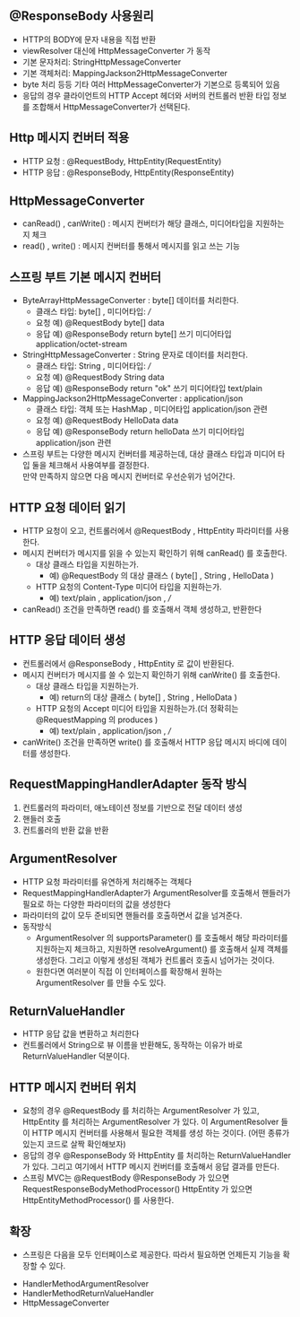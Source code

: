 ## @ResponseBody 사용원리
- HTTP의 BODY에 문자 내용을 직접 반환
- viewResolver 대신에 HttpMessageConverter 가 동작
- 기본 문자처리: StringHttpMessageConverter
- 기본 객체처리: MappingJackson2HttpMessageConverter
- byte 처리 등등 기타 여러 HttpMessageConverter가 기본으로 등록되어 있음
- 응답의 경우 클라이언트의 HTTP Accept 헤더와 서버의 컨트롤러 반환 타입 정보를 조합해서 HttpMessageConverter가 선택된다.

## Http 메시지 컨버터 적용
- HTTP 요청 : @RequestBody, HttpEntity(RequestEntity)
- HTTP 응답 : @ResponseBody, HttpEntity(ResponseEntity)

## HttpMessageConverter
- canRead() , canWrite() : 메시지 컨버터가 해당 클래스, 미디어타입을 지원하는지 체크
- read() , write() : 메시지 컨버터를 통해서 메시지를 읽고 쓰는 기능

## 스프링 부트 기본 메시지 컨버터
- ByteArrayHttpMessageConverter : byte[] 데이터를 처리한다. 
  - 클래스 타입: byte[] , 미디어타입: */*
  - 요청 예) @RequestBody byte[] data
  - 응답 예) @ResponseBody return byte[] 쓰기 미디어타입 application/octet-stream
- StringHttpMessageConverter : String 문자로 데이터를 처리한다.
  - 클래스 타입: String , 미디어타입: */*
  - 요청 예) @RequestBody String data
  - 응답 예) @ResponseBody return "ok" 쓰기 미디어타입 text/plain
- MappingJackson2HttpMessageConverter :  application/json
  - 클래스 타입: 객체 또는 HashMap , 미디어타입 application/json 관련
  - 요청 예) @RequestBody HelloData data
  - 응답 예) @ResponseBody return helloData 쓰기 미디어타입 application/json 관련
- 스프링 부트는 다양한 메시지 컨버터를 제공하는데, 대상 클래스 타입과 미디어 타입 둘을 체크해서 사용여부를 결정한다. <br> 
  만약 만족하지 않으면 다음 메시지 컨버터로 우선순위가 넘어간다.

## HTTP 요청 데이터 읽기
- HTTP 요청이 오고, 컨트롤러에서 @RequestBody , HttpEntity 파라미터를 사용한다.
- 메시지 컨버터가 메시지를 읽을 수 있는지 확인하기 위해 canRead() 를 호출한다.
  - 대상 클래스 타입을 지원하는가.
    - 예) @RequestBody 의 대상 클래스 ( byte[] , String , HelloData )
  - HTTP 요청의 Content-Type 미디어 타입을 지원하는가.
    - 예) text/plain , application/json , */*
- canRead() 조건을 만족하면 read() 를 호출해서 객체 생성하고, 반환한다

## HTTP 응답 데이터 생성
- 컨트롤러에서 @ResponseBody , HttpEntity 로 값이 반환된다.
- 메시지 컨버터가 메시지를 쓸 수 있는지 확인하기 위해 canWrite() 를 호출한다.
  - 대상 클래스 타입을 지원하는가.
    - 예) return의 대상 클래스 ( byte[] , String , HelloData )
  - HTTP 요청의 Accept 미디어 타입을 지원하는가.(더 정확히는 @RequestMapping 의 produces )
    - 예) text/plain , application/json , */*
- canWrite() 조건을 만족하면 write() 를 호출해서 HTTP 응답 메시지 바디에 데이터를 생성한다.

## RequestMappingHandlerAdapter 동작 방식
1. 컨트롤러의 파라미터, 애노테이션 정보를 기반으로 전달 데이터 생성
2. 핸들러 호출
3. 컨트롤러의 반환 값을 반환

## ArgumentResolver
- HTTP 요청 파라미터를 유연하게 처리해주는 객체다
- RequestMappingHandlerAdapter가 ArgumentResolver를 호출해서 핸들러가 필요로 하는 다양한 파라미터의 값을 생성한다
- 파라미터의 값이 모두 준비되면 핸들러를 호출하면서 값을 넘겨준다.
- 동작방식
  - ArgumentResolver 의 supportsParameter() 를 호출해서 해당 파라미터를 지원하는지 체크하고, 지원하면
    resolveArgument() 를 호출해서 실제 객체를 생성한다. 그리고 이렇게 생성된 객체가 컨트롤러 호출시 넘어가는
    것이다.
  - 원한다면 여러분이 직접 이 인터페이스를 확장해서 원하는 ArgumentResolver 를 만들 수도 있다.

## ReturnValueHandler
- HTTP 응답 값을 변환하고 처리한다
- 컨트롤러에서 String으로 뷰 이름을 반환해도, 동작하는 이유가 바로 ReturnValueHandler 덕분이다.

## HTTP 메시지 컨버터 위치
* 요청의 경우 @RequestBody 를 처리하는 ArgumentResolver 가 있고, HttpEntity 를 처리하는
  ArgumentResolver 가 있다. 이 ArgumentResolver 들이 HTTP 메시지 컨버터를 사용해서 필요한 객체를 생성
  하는 것이다. (어떤 종류가 있는지 코드로 살짝 확인해보자)
* 응답의 경우 @ResponseBody 와 HttpEntity 를 처리하는 ReturnValueHandler 가 있다. 그리고 여기에서
  HTTP 메시지 컨버터를 호출해서 응답 결과를 만든다.
* 스프링 MVC는 @RequestBody @ResponseBody 가 있으면 RequestResponseBodyMethodProcessor()
  HttpEntity 가 있으면 HttpEntityMethodProcessor() 를 사용한다.

## 확장
- 스프링은 다음을 모두 인터페이스로 제공한다. 따라서 필요하면 언제든지 기능을 확장할 수 있다.
* HandlerMethodArgumentResolver
* HandlerMethodReturnValueHandler
* HttpMessageConverter